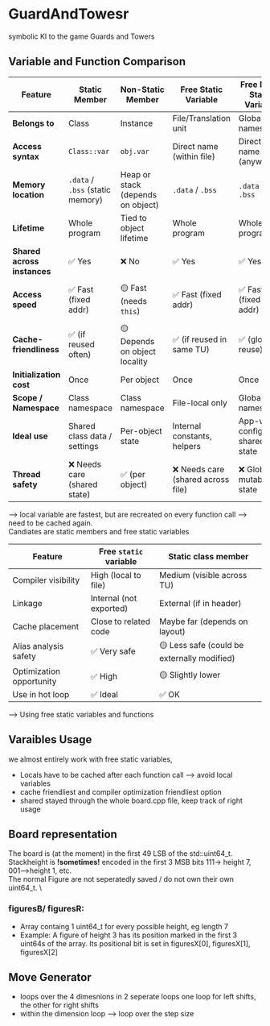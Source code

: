 # GuardAndTowesr
symbolic KI to the game Guards and Towers


## Variable and Function Comparison

| Feature                     | **Static Member**                | **Non-Static Member**             | **Free Static Variable**          | **Free Non-Static Variable**   | **Local (Stack) Variable**               |
| --------------------------- | -------------------------------- | --------------------------------- | --------------------------------- | ------------------------------ | ---------------------------------------- |
| **Belongs to**              | Class                            | Instance                          | File/Translation unit             | Global namespace               | Function                                 |
| **Access syntax**           | `Class::var`                     | `obj.var`                         | Direct name (within file)         | Direct name (anywhere)         | Direct name (in function)                |
| **Memory location**         | `.data` / `.bss` (static memory) | Heap or stack (depends on object) | `.data` / `.bss`                  | `.data` / `.bss`               | Stack frame                              |
| **Lifetime**                | Whole program                    | Tied to object lifetime           | Whole program                     | Whole program                  | Created & destroyed on each call         |
| **Shared across instances** | ✅ Yes                            | ❌ No                              | ✅ Yes                             | ✅ Yes                          | ❌ No                                     |
| **Access speed**            | ✅ Fast (fixed addr)              | 🟡 Fast (needs `this`)            | ✅ Fast (fixed addr)               | ✅ Fast (fixed addr)            | ✅✅ Very fast (can be register-optimized) |
| **Cache-friendliness**      | ✅ (if reused often)              | 🟡 Depends on object locality     | ✅ (if reused in same TU)          | ✅ (global reuse)               | 🟡 Depends — reloads every call          |
| **Initialization cost**     | Once                             | Per object                        | Once                              | Once                           | Every function call                      |
| **Scope / Namespace**       | Class namespace                  | Class namespace                   | File-local only                   | Global namespace               | Function scope                           |
| **Ideal use**               | Shared class data / settings     | Per-object state                  | Internal constants, helpers       | App-wide config / shared state | Temporary / local computation            |
| **Thread safety**           | ❌ Needs care (shared state)      | ✅ (per object)                    | ❌ Needs care (shared across file) | ❌ Global mutable state         | ✅ Safe unless using static local         |


--> local variable are fastest, but are recreated on every function call --> need to be cached again.\
Candiates are static members and free static variables

| Feature                  | Free `static` variable  | Static class member                         |
| ------------------------ | ----------------------- | ------------------------------------------- |
| Compiler visibility      | High (local to file)    | Medium (visible across TU)                  |
| Linkage                  | Internal (not exported) | External (if in header)                     |
| Cache placement          | Close to related code   | Maybe far (depends on layout)               |
| Alias analysis safety    | ✅ Very safe             | 🟡 Less safe (could be externally modified) |
| Optimization opportunity | ✅ High                  | 🟡 Slightly lower                           |
| Use in hot loop          | ✅ Ideal                 | ✅ OK                                        |

--> Using free static variables and functions 

## Varaibles Usage

we almost entirely work with free static variables, 
- Locals have to be cached after each function call --> avoid local variables
- cache friendliest and compiler optimization friendliest option
- shared stayed through the whole board.cpp file, keep track of right usage

## Board representation
 The board is (at the moment) in the first 49 LSB of the std::uint64_t. \
 Stackheight is **!sometimes!** encoded in the first 3 MSB bits 111-> height 7, 001-->height 1, etc. \
 The normal Figure are not seperatedly saved / do not own their own uint64_t. \
 ### figuresB/ figuresR:
 - Array containg 1 uint64_t for every possible height, eg length 7
 - Example: A figure of height 3 has its position marked in the first 3 uint64s of the array. Its positional bit is set in figuresX[0], figuresX[1], figuresX[2]

 ## Move Generator
 - loops over the 4 dimesnions in 2 seperate loops one loop for left shifts, the other for right shifts
 - within the dimension loop --> loop over the step size

